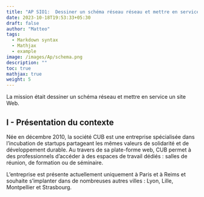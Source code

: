 ```yaml
---
title: "AP SIO1:  Dessiner un schéma réseau réseau et mettre en service un site web"
date: 2023-10-18T19:53:33+05:30
draft: false
author: "Matteo"
tags:
  - Markdown syntax
  - Mathjax
  - example
image: /images/Ap/schema.png
description: ""
toc: true
mathjax: true
weight: 5
---
```

La mission était dessiner un schéma réseau et mettre en service un site Web.

## I - Présentation du contexte


Née en décembre 2010, la société CUB est une entreprise spécialisée dans l’incubation de startups partageant les mêmes valeurs de solidarité et de développement durable. Au travers de sa plate-forme web, CUB permet à des professionnels d’accéder à des espaces de travail dédiés : salles de réunion, de formation ou de séminaire.

L’entreprise est présente actuellement uniquement à Paris et à Reims et souhaite s’implanter dans de nombreuses autres villes : Lyon, Lille, Montpellier et Strasbourg.


